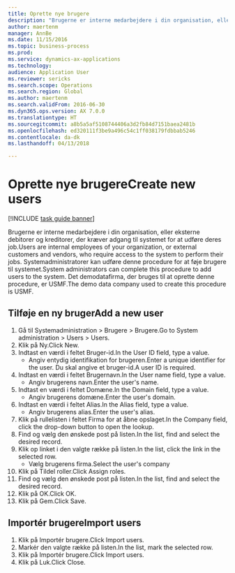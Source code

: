```yaml
--- 
title: Oprette nye brugere
description: "Brugerne er interne medarbejdere i din organisation, eller eksterne debitorer og kreditorer, der kræver adgang til systemet for at udføre deres job."
author: maertenm
manager: AnnBe
ms.date: 11/15/2016
ms.topic: business-process
ms.prod: 
ms.service: dynamics-ax-applications
ms.technology: 
audience: Application User
ms.reviewer: sericks
ms.search.scope: Operations
ms.search.region: Global
ms.author: maertenm
ms.search.validFrom: 2016-06-30
ms.dyn365.ops.version: AX 7.0.0
ms.translationtype: HT
ms.sourcegitcommit: a8b5a5af5108744406a3d2fb84d7151baea2481b
ms.openlocfilehash: ed320111f3be9a496c54c1ff038179fdbbab5246
ms.contentlocale: da-dk
ms.lasthandoff: 04/13/2018

---
```

# <a name="create-new-users"></a><span data-ttu-id="adfd5-103">Oprette nye brugere</span><span class="sxs-lookup"><span data-stu-id="adfd5-103">Create new users</span></span>

[!INCLUDE [task guide banner](../../includes/task-guide-banner.md)]

<span data-ttu-id="adfd5-104">Brugerne er interne medarbejdere i din organisation, eller eksterne debitorer og kreditorer, der kræver adgang til systemet for at udføre deres job.</span><span class="sxs-lookup"><span data-stu-id="adfd5-104">Users are internal employees of your organization, or external customers and vendors, who require access to the system to perform their jobs.</span></span> <span data-ttu-id="adfd5-105">Systemadministratorer kan udføre denne procedure for at føje brugere til systemet.</span><span class="sxs-lookup"><span data-stu-id="adfd5-105">System administrators can complete this procedure to add users to the system.</span></span> <span data-ttu-id="adfd5-106">Det demodatafirma, der bruges til at oprette denne procedure, er USMF.</span><span class="sxs-lookup"><span data-stu-id="adfd5-106">The demo data company used to create this procedure is USMF.</span></span> 


## <a name="add-a-new-user"></a><span data-ttu-id="adfd5-107">Tilføje en ny bruger</span><span class="sxs-lookup"><span data-stu-id="adfd5-107">Add a new user</span></span>
1. <span data-ttu-id="adfd5-108">Gå til Systemadministration > Brugere > Brugere.</span><span class="sxs-lookup"><span data-stu-id="adfd5-108">Go to System administration > Users > Users.</span></span>
2. <span data-ttu-id="adfd5-109">Klik på Ny.</span><span class="sxs-lookup"><span data-stu-id="adfd5-109">Click New.</span></span>
3. <span data-ttu-id="adfd5-110">Indtast en værdi i feltet Bruger-id.</span><span class="sxs-lookup"><span data-stu-id="adfd5-110">In the User ID field, type a value.</span></span>
    * <span data-ttu-id="adfd5-111">Angiv entydig identifikation for brugeren.</span><span class="sxs-lookup"><span data-stu-id="adfd5-111">Enter a unique identifier for the user.</span></span> <span data-ttu-id="adfd5-112">Du skal angive et bruger-id.</span><span class="sxs-lookup"><span data-stu-id="adfd5-112">A user ID is required.</span></span>  
4. <span data-ttu-id="adfd5-113">Indtast en værdi i feltet Brugernavn.</span><span class="sxs-lookup"><span data-stu-id="adfd5-113">In the User name field, type a value.</span></span>
    * <span data-ttu-id="adfd5-114">Angiv brugerens navn.</span><span class="sxs-lookup"><span data-stu-id="adfd5-114">Enter the user's name.</span></span>  
5. <span data-ttu-id="adfd5-115">Indtast en værdi i feltet Domæne.</span><span class="sxs-lookup"><span data-stu-id="adfd5-115">In the Domain field, type a value.</span></span>
    * <span data-ttu-id="adfd5-116">Angiv brugerens domæne.</span><span class="sxs-lookup"><span data-stu-id="adfd5-116">Enter the user's domain.</span></span>  
6. <span data-ttu-id="adfd5-117">Indtast en værdi i feltet Alias.</span><span class="sxs-lookup"><span data-stu-id="adfd5-117">In the Alias field, type a value.</span></span>
    * <span data-ttu-id="adfd5-118">Angiv brugerens alias.</span><span class="sxs-lookup"><span data-stu-id="adfd5-118">Enter the user's alias.</span></span>  
7. <span data-ttu-id="adfd5-119">Klik på rullelisten i feltet Firma for at åbne opslaget.</span><span class="sxs-lookup"><span data-stu-id="adfd5-119">In the Company field, click the drop-down button to open the lookup.</span></span>
8. <span data-ttu-id="adfd5-120">Find og vælg den ønskede post på listen.</span><span class="sxs-lookup"><span data-stu-id="adfd5-120">In the list, find and select the desired record.</span></span>
9. <span data-ttu-id="adfd5-121">Klik op linket i den valgte række på listen.</span><span class="sxs-lookup"><span data-stu-id="adfd5-121">In the list, click the link in the selected row.</span></span>
    * <span data-ttu-id="adfd5-122">Vælg brugerens firma.</span><span class="sxs-lookup"><span data-stu-id="adfd5-122">Select the user's company</span></span>  
10. <span data-ttu-id="adfd5-123">Klik på Tildel roller.</span><span class="sxs-lookup"><span data-stu-id="adfd5-123">Click Assign roles.</span></span>
11. <span data-ttu-id="adfd5-124">Find og vælg den ønskede post på listen.</span><span class="sxs-lookup"><span data-stu-id="adfd5-124">In the list, find and select the desired record.</span></span>
12. <span data-ttu-id="adfd5-125">Klik på OK.</span><span class="sxs-lookup"><span data-stu-id="adfd5-125">Click OK.</span></span>
13. <span data-ttu-id="adfd5-126">Klik på Gem.</span><span class="sxs-lookup"><span data-stu-id="adfd5-126">Click Save.</span></span>

## <a name="import-users"></a><span data-ttu-id="adfd5-127">Importér brugere</span><span class="sxs-lookup"><span data-stu-id="adfd5-127">Import users</span></span>
1. <span data-ttu-id="adfd5-128">Klik på Importér brugere.</span><span class="sxs-lookup"><span data-stu-id="adfd5-128">Click Import users.</span></span>
2. <span data-ttu-id="adfd5-129">Markér den valgte række på listen.</span><span class="sxs-lookup"><span data-stu-id="adfd5-129">In the list, mark the selected row.</span></span>
3. <span data-ttu-id="adfd5-130">Klik på Importér brugere.</span><span class="sxs-lookup"><span data-stu-id="adfd5-130">Click Import users.</span></span>
4. <span data-ttu-id="adfd5-131">Klik på Luk.</span><span class="sxs-lookup"><span data-stu-id="adfd5-131">Click Close.</span></span>


